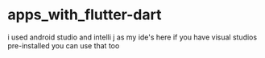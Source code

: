 # apps_with_flutter-dart

i used android studio and intelli j as my ide's here
if you have visual studios pre-installed  you can use that too
